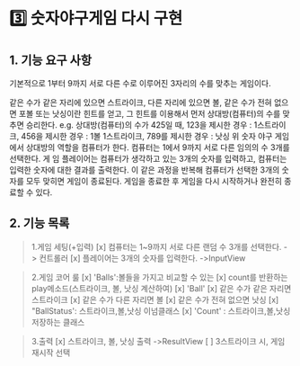 # 3️⃣ 숫자야구게임 다시 구현

## 1. 기능 요구 사항

기본적으로 1부터 9까지 서로 다른 수로 이루어진 3자리의 수를 맞추는 게임이다.

같은 수가 같은 자리에 있으면 스트라이크, 다른 자리에 있으면 볼, 같은 수가 전혀 없으면 포볼 또는 낫싱이란 힌트를 얻고, 그 힌트를 이용해서 먼저 상대방(컴퓨터)의 수를 맞추면 승리한다.
e.g. 상대방(컴퓨터)의 수가 425일 때, 123을 제시한 경우 : 1스트라이크, 456을 제시한 경우 : 1볼 1스트라이크, 789를 제시한 경우 : 낫싱
위 숫자 야구 게임에서 상대방의 역할을 컴퓨터가 한다. 컴퓨터는 1에서 9까지 서로 다른 임의의 수 3개를 선택한다. 게 임 플레이어는 컴퓨터가 생각하고 있는 3개의 숫자를 입력하고, 컴퓨터는 입력한 숫자에 대한 결과를 출력한다.
이 같은 과정을 반복해 컴퓨터가 선택한 3개의 숫자를 모두 맞히면 게임이 종료된다.
게임을 종료한 후 게임을 다시 시작하거나 완전히 종료할 수 있다.

## 2. 기능 목록
> 1.게임 세팅(+입력)
> [x] 컴퓨터는 1~9까지 서로 다른 랜덤 수 3개를 선택한다. -> 컨트롤러
> [x] 플레이어는 3개의 숫자를 입력한다. ->InputView

> 2.게임 코어 룰
> [x] 'Balls':볼들을 가지고 비교할 수 있는 
>   [x] count를 반환하는 play메소드(스트라이크, 볼, 낫싱 계산하여)
> [x] 'Ball'
>   [x] 같은 수가 같은 자리면 스트라이크
>   [x] 같은 수가 다른 자리면 볼
>   [x] 같은 수가 전혀 없으면 낫싱
> [x] "BallStatus': 스트라이크,볼,낫싱 이넘클래스
> [x] 'Count' : 스트라이크,볼,낫싱 저장하는 클래스

> 3.출력
> [x] 스트라이크, 볼, 낫싱 출력 ->ResultView
> [ ] 3스트라이크 시, 게임 재시작 선택